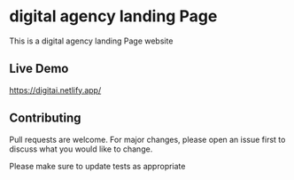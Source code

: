 # digital agency landing Page

This is a digital agency landing Page website
## Live Demo
https://digitai.netlify.app/

## Contributing

Pull requests are welcome. For major changes, please open an issue first
to discuss what you would like to change.

Please make sure to update tests as appropriate
